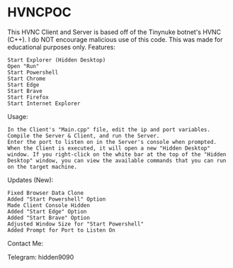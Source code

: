 # HVNCPOC
This HVNC Client and Server is based off of the Tinynuke botnet's HVNC (C++).  I do NOT encourage malicious use of this code. This was made for educational purposes only.
Features:

    Start Explorer (Hidden Desktop)
    Open "Run"
    Start Powershell
    Start Chrome
    Start Edge
    Start Brave
    Start Firefox
    Start Internet Explorer

Usage:

    In the Client's "Main.cpp" file, edit the ip and port variables.
    Compile the Server & Client, and run the Server.
    Enter the port to listen on in the Server's console when prompted.
    When the Client is executed, it will open a new "Hidden Desktop" window. If you right-click on the white bar at the top of the "Hidden Desktop" window, you can view the available commands that you can run on the target machine.

Updates (New):

    Fixed Browser Data Clone
    Added "Start Powershell" Option
    Made Client Console Hidden
    Added "Start Edge" Option
    Added "Start Brave" Option
    Adjusted Window Size for "Start Powershell"
    Added Prompt for Port to Listen On


Contact Me:


Telegram: hidden9090
